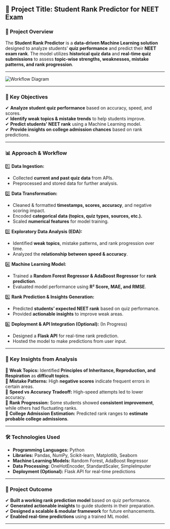 ## **📌 Project Title: Student Rank Predictor for NEET Exam**  

### **📃 Project Overview**  
The **Student Rank Predictor** is a **data-driven Machine Learning solution** designed to analyze students' **quiz performance** and predict their **NEET exam rank**. The model utilizes **historical quiz data** and **real-time quiz submissions** to assess **topic-wise strengths, weaknesses, mistake patterns, and rank progression**.  

---

![Workflow Diagram](images/workflow.png)

---
### **🎯 Key Objectives**
✔ **Analyze student quiz performance** based on accuracy, speed, and scores.  
✔ **Identify weak topics & mistake trends** to help students improve.  
✔ **Predict students' NEET rank** using a Machine Learning model.  
✔ **Provide insights on college admission chances** based on rank predictions.  

---

### **📊 Approach & Workflow**
1️⃣ **Data Ingestion:**  
- Collected **current and past quiz data** from APIs.  
- Preprocessed and stored data for further analysis.  

2️⃣ **Data Transformation:**  
- Cleaned & formatted **timestamps, scores, accuracy**, and negative scoring impact.  
- Encoded **categorical data (topics, quiz types, sources, etc.).**  
- Scaled **numerical features** for model training.  

3️⃣ **Exploratory Data Analysis (EDA):**  
- Identified **weak topics**, mistake patterns, and rank progression over time.  
- Analyzed the **relationship between speed & accuracy**.  

4️⃣ **Machine Learning Model:**  
- Trained a **Random Forest Regressor & AdaBoost Regressor** for **rank prediction**.  
- Evaluated model performance using **R² Score, MAE, and RMSE**.  

5️⃣ **Rank Prediction & Insights Generation:**  
- Predicted **students’ expected NEET rank** based on quiz performance.  
- Provided **actionable insights** to improve weak areas.  

6️⃣ **Deployment & API Integration (Optional):** (In Progress)
- Designed a **Flask API** for real-time rank prediction.  
- Hosted the model to make predictions from user input.  

---

### **📌 Key Insights from Analysis**
📌 **Weak Topics:** Identified **Principles of Inheritance, Reproduction, and Respiration** as **difficult topics**.  
📌 **Mistake Patterns:** High **negative scores** indicate frequent errors in certain areas.  
📌 **Speed vs Accuracy Tradeoff:** High-speed attempts led to lower accuracy.  
📌 **Rank Progression:** Some students showed **consistent improvement**, while others had fluctuating ranks.  
📌 **College Admission Estimation:** Predicted rank ranges to **estimate probable college admissions**.  

---

### **🛠️ Technologies Used**
- **Programming Languages:** Python  
- **Libraries:** Pandas, NumPy, Scikit-learn, Matplotlib, Seaborn  
- **Machine Learning Models:** Random Forest, AdaBoost Regressor  
- **Data Processing:** OneHotEncoder, StandardScaler, SimpleImputer  
- **Deployment (Optional):** Flask API for real-time predictions  

---

### **🚀 Project Outcome**
✔ **Built a working rank prediction model** based on quiz performance.  
✔ **Generated actionable insights** to guide students in their preparation.  
✔ **Designed a scalable & modular framework** for future enhancements.  
✔ **Enabled real-time predictions** using a trained ML model.  

---
